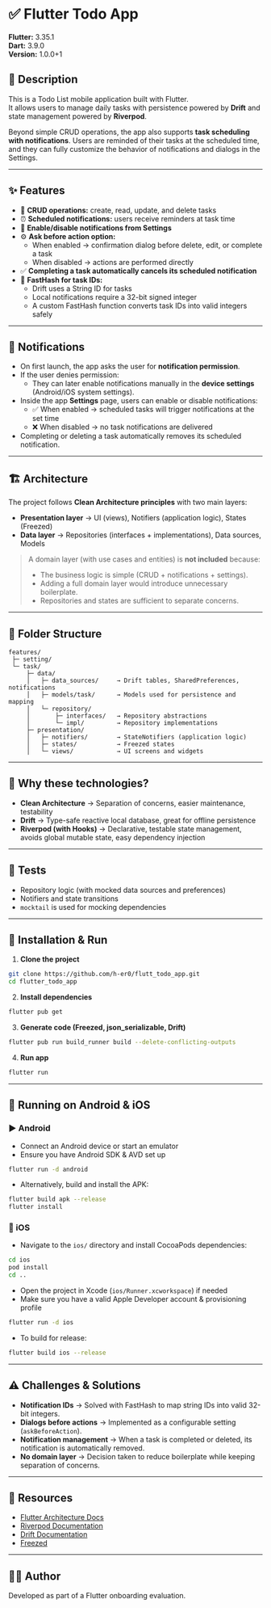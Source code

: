 # ✅ Flutter Todo App

**Flutter:** 3.35.1  
**Dart:** 3.9.0  
**Version:** 1.0.0+1

## 📌 Description

This is a Todo List mobile application built with Flutter.  
It allows users to manage daily tasks with persistence powered by **Drift** and state management powered by **Riverpod**.

Beyond simple CRUD operations, the app also supports **task scheduling with notifications**. Users are reminded of their tasks at the scheduled time, and they can fully customize the behavior of notifications and dialogs in the Settings.

---

## ✨ Features

- 📄 **CRUD operations:** create, read, update, and delete tasks
- ⏰ **Scheduled notifications:** users receive reminders at task time
- 🔕 **Enable/disable notifications from Settings**
- ⚙️ **Ask before action option:**
  - When enabled → confirmation dialog before delete, edit, or complete a task
  - When disabled → actions are performed directly
- ✅ **Completing a task automatically cancels its scheduled notification**
- 🔑 **FastHash for task IDs:**
  - Drift uses a String ID for tasks
  - Local notifications require a 32-bit signed integer
  - A custom FastHash function converts task IDs into valid integers safely

---

## 🔔 Notifications

- On first launch, the app asks the user for **notification permission**.
- If the user denies permission:
  - They can later enable notifications manually in the **device settings** (Android/iOS system settings).
- Inside the app **Settings** page, users can enable or disable notifications:
  - ✅ When enabled → scheduled tasks will trigger notifications at the set time
  - ❌ When disabled → no task notifications are delivered
- Completing or deleting a task automatically removes its scheduled notification.

---

## 🏗️ Architecture

The project follows **Clean Architecture principles** with two main layers:

- **Presentation layer** → UI (views), Notifiers (application logic), States (Freezed)
- **Data layer** → Repositories (interfaces + implementations), Data sources, Models

> A domain layer (with use cases and entities) is **not included** because:
>
> - The business logic is simple (CRUD + notifications + settings).
> - Adding a full domain layer would introduce unnecessary boilerplate.
> - Repositories and states are sufficient to separate concerns.

---

## 📂 Folder Structure

```
features/
 ├─ setting/
 └─ task/
     ├─ data/
     │   ├─ data_sources/     → Drift tables, SharedPreferences, notifications
     │   ├─ models/task/      → Models used for persistence and mapping
     │   └─ repository/
     │       ├─ interfaces/   → Repository abstractions
     │       └─ impl/         → Repository implementations
     ├─ presentation/
     │   ├─ notifiers/        → StateNotifiers (application logic)
     │   ├─ states/           → Freezed states
     │   └─ views/            → UI screens and widgets
```

---

## 🧰 Why these technologies?

- **Clean Architecture** → Separation of concerns, easier maintenance, testability
- **Drift** → Type-safe reactive local database, great for offline persistence
- **Riverpod (with Hooks)** → Declarative, testable state management, avoids global mutable state, easy dependency injection

---

## 🧪 Tests

- Repository logic (with mocked data sources and preferences)
- Notifiers and state transitions
- `mocktail` is used for mocking dependencies

---

## 🚀 Installation & Run

1. **Clone the project**

```bash
git clone https://github.com/h-er0/flutt_todo_app.git
cd flutter_todo_app
```

2. **Install dependencies**

```bash
flutter pub get
```

3. **Generate code (Freezed, json_serializable, Drift)**

```bash
flutter pub run build_runner build --delete-conflicting-outputs
```

4. **Run app**

```bash
flutter run
```

---

## 📱 Running on Android & iOS

### ▶️ Android

- Connect an Android device or start an emulator
- Ensure you have Android SDK & AVD set up

```bash
flutter run -d android
```

- Alternatively, build and install the APK:

```bash
flutter build apk --release
flutter install
```

### 🍏 iOS

- Navigate to the `ios/` directory and install CocoaPods dependencies:

```bash
cd ios
pod install
cd ..
```

- Open the project in Xcode (`ios/Runner.xcworkspace`) if needed
- Make sure you have a valid Apple Developer account & provisioning profile

```bash
flutter run -d ios
```

- To build for release:

```bash
flutter build ios --release
```

---

## ⚠️ Challenges & Solutions

- **Notification IDs** → Solved with FastHash to map string IDs into valid 32-bit integers.
- **Dialogs before actions** → Implemented as a configurable setting (`askBeforeAction`).
- **Notification management** → When a task is completed or deleted, its notification is automatically removed.
- **No domain layer** → Decision taken to reduce boilerplate while keeping separation of concerns.

---

## 📖 Resources

- [Flutter Architecture Docs](https://flutter.dev/docs/development/data-and-backend/architecture)
- [Riverpod Documentation](https://riverpod.dev)
- [Drift Documentation](https://drift.simonbinder.eu/)
- [Freezed](https://pub.dev/packages/freezed)

---

## 👨‍💻 Author

Developed as part of a Flutter onboarding evaluation.
